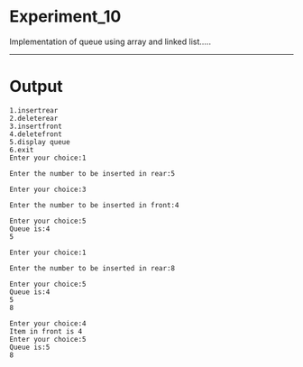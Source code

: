# Experiment_10
Implementation of queue using array and linked list.....
***
# Output
```
1.insertrear    
2.deleterear    
3.insertfront   
4.deletefront   
5.display queue 
6.exit
Enter your choice:1

Enter the number to be inserted in rear:5

Enter your choice:3

Enter the number to be inserted in front:4

Enter your choice:5
Queue is:4 
5

Enter your choice:1

Enter the number to be inserted in rear:8

Enter your choice:5
Queue is:4 
5
8

Enter your choice:4
Item in front is 4
Enter your choice:5
Queue is:5 
8
```
